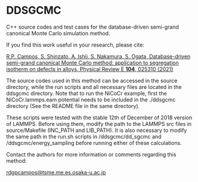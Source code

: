 # DDSGCMC
C++ source codes and test cases for the database-driven semi-grand canonical Monte Carlo simulation method.

If you find this work useful in your research, please cite:

[R.P. Campos, S. Shinzato, A. Ishii, S. Nakamura, S. Ogata, Database-driven semi-grand canonical Monte Carlo method:
application to segregation isotherm on defects in alloys, Physical Review E **104**, 025310 (2021)](https://doi.org/10.1103/PhysRevE.104.025310)


The source codes used in this method can be accessed in the source directory, while the run scripts and all necessary files are
located in the ddsgcmc directory. Note that to run the NiCoCr example, first the NiCoCr.lammps.eam potential
needs to be included in the ./ddsgcmc directory (See the README file in the same directory).

These scripts were tested with the stable 12th of December of 2018 version of LAMMPS. Before using them, modify the path to
the LAMMPS src files in source/Makefile (INC_PATH and LIB_PATH). It is also necessary to modify the same path in the run.sh scripts
in /ddsgcmc/dd_sgcmc and /ddsgcmc/energy_sampling before running either of these calculations.

Contact the authors for more information or comments regarding this method:

rdgpcampos@tsme.me.es.osaka-u.ac.jp

